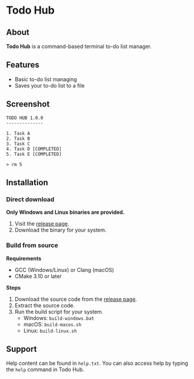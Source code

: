 # Todo Hub

## About

**Todo Hub** is a command-based terminal to-do list manager.

## Features

- Basic to-do list managing
- Saves your to-do list to a file

## Screenshot

```
TODO HUB 1.0.0
--------------

1. Task A
2. Task B
3. Task C
4. Task D [COMPLETED]
5. Task E [COMPLETED]

> rm 5
```

## Installation

### Direct download

**Only Windows and Linux binaries are provided.**

1. Visit the [release page](https://github.com/willyblah/TodoHub/releases).
2. Download the binary for your system.

### Build from source

**Requirements**

- GCC (Windows/Linux) or Clang (macOS)
- CMake 3.10 or later

**Steps**

1. Download the source code from the [release page](https://github.com/willyblah/TodoHub/releases).
2. Extract the source code.
3. Run the build script for your system.
    - Windows: `build-windows.bat`
    - macOS: `build-macos.sh`
    - Linux: `build-linux.sh`

## Support

Help content can be found in `help.txt`. You can also access help by typing the
`help` command in Todo Hub.
